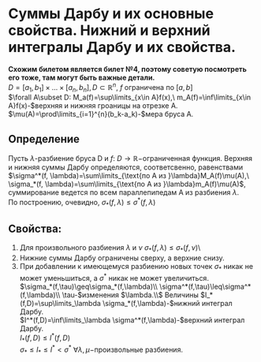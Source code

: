 # Суммы Дарбу и их основные свойства. Нижний и верхний интегралы Дарбу и их свойства.
**Схожим билетом является билет №4, поэтому советую посмотреть его тоже, там могут быть важные детали.**\
$D=[a_1,b_1]\times...\times[a_n,b_n], D\subset\mathbb{R}^n,\ f\ \text{ограничена по }[a, b]$\
$\forall A\subset D: M_a(f)=\sup\limits_{x\in A}f(x),\ m_A(f)=\inf\limits_{x\in A}f(x)-$верхняя и нижняя гроаницы на отрезке A.\
$\mu(A)=\prod\limits_{i=1}^{n}(b_k-a_k)-$мера бруса A.

## Определение
Пусть $\lambda$-разбиение бруса D и $f$: $D\rightarrow \mathbb{R}-$ограниченная функция. Верхняя и нижняя суммы Дарбу определяются, соответсвенно, равенствами $\sigma^*(f, \lambda)=\sum\limits_{\text{по A из }\lambda}M_A(f)\mu(A),\ \sigma_*(f, \lambda)=\sum\limits_{\text{по A из }\lambda}m_A(f)\mu(A)$,\
суммирование ведется по всем параллепипедам A из разбиения $\lambda$.\
По построению, очевидно, $\sigma_*(f, \lambda)\leq \sigma^*(f,\lambda)$

## Свойства:
1. Для произвольного разбиения $\lambda$ и $\nu$ $\sigma_*(f, \lambda)\leq \sigma_*(f, \nu)$\
2. Нижние суммы Дарбу ограничены сверху, а верхние снизу.
3. При добавлении к имеющемуся разбиению новых точек $\sigma_*$ никак не может уменьшиться, а $\sigma^*$ никак не может увеличиться.\
$\sigma_*(f,\tau)\geq\sigma_*(f,\lambda)\\
\sigma^*(f,\tau)\leq\sigma^*(f,\lambda)\\
\tau-$изменения $\lambda.\\$
Величины $I_*(f,D)=\sup\limits_\lambda \sigma_*(f,\lambda)-$нижний интеграл Дарбу.\
$I^*(f,D)=\inf\limits_\lambda \sigma^*(f,\lambda)-$верхний интеграл Дарбу.\
$I_*(f,D)\leq I^*(f,D)$\
$\sigma_*\leq I_* \leq I^* < \sigma^*\ \forall \lambda, \mu -$произвольные разбиения.
